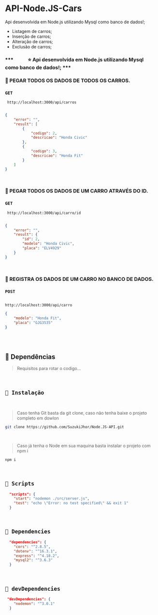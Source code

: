 # API-Node.JS-Cars
Api desenvolvida em Node.js utilizando Mysql como banco de dados!; 
 - Listagem de carros;
 - Inserção de carros;
 - Alteração de carros;
 - Exclusão de carros;



### ***⠀⠀⠀⠀⭐ Api desenvolvida em Node.js utilizando Mysql como banco de dados!; ***

  
### 🎯 PEGAR TODOS OS DADOS DE TODOS OS CARROS.
  
### ```GET``` 
```URL
 http://localhost:3000/api/carros
 
```
  
```JSON
{
    "error": "",
    "result": [
        {
            "codigo": 2,
            "descricao": "Honda Civic"
        },
        {
            "codigo": 3,
            "descricao": "Honda Fit"
        }
    ]
}
```
  
<br /> 

### 🎯 PEGAR TODOS OS DADOS DE UM CARRO ATRAVÉS DO ID.
  
### ```GET``` 
```URL
 http://localhost:3000/api/carro/id
 
```
  
```JSON
{
    "error": "",
    "result": {
        "id": 2,
        "modelo": "Honda Civic",
        "placa": "ELV4929"
    }
}
```
  
<br /> 

### 🎯 REGISTRA OS DADOS DE UM CARRO NO BANCO DE DADOS.
  
### ```POST``` 

```URL

http://localhost:3000/api/carro

```
  
```JSON
{
    "modelo": "Honda Fit",
    "placa": "GJG3535"
}

```

<br /> 


<br/>

<a id="Dependências"></a>
## 🧪 Dependências
> Requisitos para rotar o codigo...

<br/>

## `📖 Instalação` 
  
  
 <br /> 

> Caso tenha Git basta da git clone, caso não tenha baixe o projeto completo em dowlon

```BASH
git clone https://github.com/SuzukiJhor/Node.JS-API.git
```

<br /> 

> Caso já tenha o Node em sua maquina basta instalar o projeto com npm i

```BASH
npm i 
```

<br /> 

## `📖 Scripts` 

```JSON
  "scripts": {
    "start": "nodemon ./src/server.js",
    "test": "echo \"Error: no test specified\" && exit 1"
  }

```

<br/>

## `📖 Dependencies` 

```JSON
  "dependencies": {
    "cors": "^2.8.5",
    "dotenv": "^16.3.1",
    "express": "^4.18.2",
    "mysql2": "^3.6.3"
  }

```

<br /> 

## `📖 devDependencies` 


```JSON
 "devDependencies": {
    "nodemon": "^3.0.1"
  }

```
<br/>